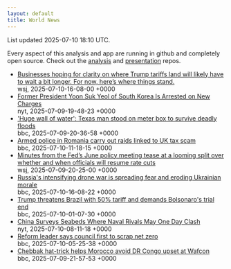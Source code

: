 ```yaml
---
layout: default
title: World News
---
```


<div markdown="0">
<div class="byline small text-muted">List updated <span class="datetime">2025-07-10 18:10 UTC</span>.</div>

<p>Every aspect of this analysis and app are running in github and completely open source. Check out the <a href="https://github.com/Castro-Media/Analysis">analysis</a> and <a href="https://github.com/Castro-Media/TopStoryReview.com">presentation</a> repos.</p>
<ul>
<li><a href='https://www.wsj.com/economy/trade/trump-tariffs-countries-goods-explained-b9878e1a'>Businesses hoping for clarity on where Trump tariffs land will likely have to wait a bit longer. For now, here&#8217;s where things stand.</a><div class='byline small text-muted'>wsj, <span class="datetime">2025-07-10-16-08-00 +0000</span></div></li>
<li><a href='https://www.nytimes.com/2025/07/09/world/asia/south-korea-arrest-yoon-suk-yeol.html'>Former President Yoon Suk Yeol of South Korea Is Arrested on New Charges</a><div class='byline small text-muted'>nyt, <span class="datetime">2025-07-09-19-48-23 +0000</span></div></li>
<li><a href='https://www.bbc.com/news/articles/c3358pz41d6o'>'Huge wall of water': Texas man stood on meter box to survive deadly floods</a><div class='byline small text-muted'>bbc, <span class="datetime">2025-07-09-20-36-58 +0000</span></div></li>
<li><a href='https://www.bbc.com/news/articles/cp867gjmn25o'>Armed police in Romania carry out raids linked to UK tax scam</a><div class='byline small text-muted'>bbc, <span class="datetime">2025-07-10-11-18-15 +0000</span></div></li>
<li><a href='https://www.wsj.com/economy/central-banking/june-fed-minutes-inflation-interest-rates-4911925c'>Minutes from the Fed&#8217;s June policy meeting tease at a looming split over whether and when officials will resume rate cuts</a><div class='byline small text-muted'>wsj, <span class="datetime">2025-07-09-20-25-00 +0000</span></div></li>
<li><a href='https://www.bbc.com/news/articles/c0m8gn7grn2o'>Russia's intensifying drone war is spreading fear and eroding Ukrainian morale</a><div class='byline small text-muted'>bbc, <span class="datetime">2025-07-10-16-08-22 +0000</span></div></li>
<li><a href='https://www.bbc.com/news/articles/c784ee81y4zo'>Trump threatens Brazil with 50% tariff and demands Bolsonaro's trial end</a><div class='byline small text-muted'>bbc, <span class="datetime">2025-07-10-01-07-30 +0000</span></div></li>
<li><a href='https://www.nytimes.com/2025/07/10/world/asia/china-ships-taiwan-guam.html'>China Surveys Seabeds Where Naval Rivals May One Day Clash</a><div class='byline small text-muted'>nyt, <span class="datetime">2025-07-10-08-11-18 +0000</span></div></li>
<li><a href='https://www.bbc.com/news/articles/c3vde31lwpdo'>Reform leader says council first to scrap net zero</a><div class='byline small text-muted'>bbc, <span class="datetime">2025-07-10-05-25-38 +0000</span></div></li>
<li><a href='https://www.bbc.com/sport/football/articles/cx24e3z8y6jo'>Chebbak hat-trick helps Morocco avoid DR Congo upset at Wafcon</a><div class='byline small text-muted'>bbc, <span class="datetime">2025-07-09-21-57-53 +0000</span></div></li>
</ul>
</div>
